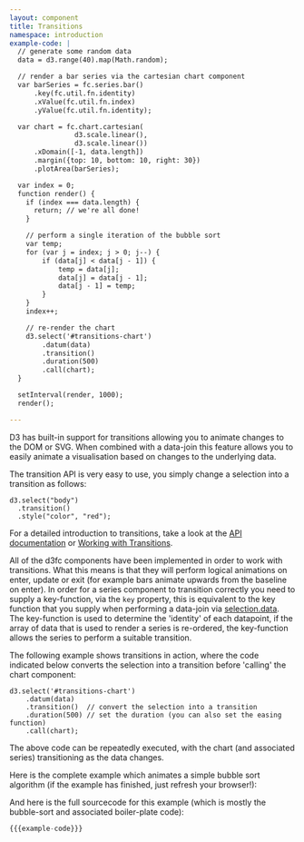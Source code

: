 ```yaml
---
layout: component
title: Transitions
namespace: introduction
example-code: |
  // generate some random data
  data = d3.range(40).map(Math.random);

  // render a bar series via the cartesian chart component
  var barSeries = fc.series.bar()
      .key(fc.util.fn.identity)
      .xValue(fc.util.fn.index)
      .yValue(fc.util.fn.identity);

  var chart = fc.chart.cartesian(
                d3.scale.linear(),
                d3.scale.linear())
      .xDomain([-1, data.length])
      .margin({top: 10, bottom: 10, right: 30})
      .plotArea(barSeries);

  var index = 0;
  function render() {
    if (index === data.length) {
      return; // we're all done!
    }

    // perform a single iteration of the bubble sort
    var temp;
    for (var j = index; j > 0; j--) {
        if (data[j] < data[j - 1]) {
            temp = data[j];
            data[j] = data[j - 1];
            data[j - 1] = temp;
        }
    }
    index++;

    // re-render the chart
    d3.select('#transitions-chart')
        .datum(data)
        .transition()
        .duration(500)
        .call(chart);
  }

  setInterval(render, 1000);
  render();

---
```


D3 has built-in support for transitions allowing you to animate changes to the DOM or SVG. When combined with a data-join this feature allows you to easily animate a visualisation based on changes to the underlying data.

The transition API is very easy to use, you simply change a selection into a transition as follows:

```
d3.select("body")
  .transition()
  .style("color", "red");
```

For a detailed introduction to transitions, take a look at the [API documentation](https://github.com/mbostock/d3/wiki/Transitions) or [Working with Transitions](http://bost.ocks.org/mike/transition/).

All of the d3fc components have been implemented in order to work with transitions. What this means is that they will perform logical animations on enter, update or exit (for example bars animate upwards from the baseline on enter). In order for a series component to transition correctly you need to supply a key-function, via the `key` property, this is equivalent to the key function that you supply when performing a data-join via [selection.data](https://github.com/mbostock/d3/wiki/Selections#data). The key-function is used to determine the 'identity' of each datapoint, if the array of data that is used to render a series is re-ordered, the key-function allows the series to perform a suitable transition.

The following example shows transitions in action, where the code indicated below converts the selection into a transition before 'calling' the chart component:

```
d3.select('#transitions-chart')
    .datum(data)
    .transition()  // convert the selection into a transition
    .duration(500) // set the duration (you can also set the easing function)
    .call(chart);
```

The above code can be repeatedly executed, with the chart (and associated series) transitioning as the data changes.

Here is the complete example which animates a simple bubble sort algorithm (if the example has finished, just refresh your browser!):

<style>
.x-axis {
  display: none
}
</style>

<div id="transitions-chart" class="chart"> </div>

<script type="text/javascript">
{{{example-code}}}
</script>

And here is the full sourcecode for this example (which is mostly the bubble-sort and associated boiler-plate code):

```js
{{{example-code}}}
```
